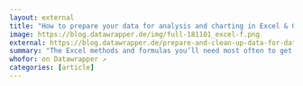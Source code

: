 ```yaml
---
layout: external
title: "How to prepare your data for analysis and charting in Excel & Google Sheets"
image: https://blog.datawrapper.de/img/full-181101_excel-f.png
external: https://blog.datawrapper.de/prepare-and-clean-up-data-for-data-visualization/
summary: "The Excel methods and formulas you’ll need most often to get your data ready to analyze or plug into Datawrapper."
whofor: on Datawrapper ↗
categories: [article]
---
```

